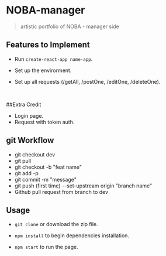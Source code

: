 # NOBA-manager
> artistic portfolio of NOBA - manager side



## Features to Implement

* Run `create-react-app name-app`.

* Set up the envirorment.

* Set up all requests (/getAll, /postOne, /editOne, /deleteOne).

  ​



##Extra Credit

* Login page.
* Request with token auth.




## git Workflow

* git checkout dev
* git pull
* git checkout -b "feat name"
* git add -p
* git commit -m "message"
* git push (first time) --set-upstream origin "branch name" 
* Github pull request from branch to dev 




## Usage

* `git clone` or download the zip file.

* `npm install` to begin dependencies installation.

* `npm start` to run the page.

